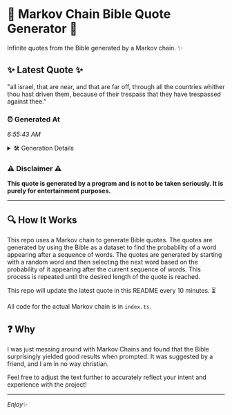 # 📖 Markov Chain Bible Quote Generator 📖

Infinite quotes from the Bible generated by a Markov chain. ✨

## ✨ Latest Quote ✨
"all israel, that are near, and that are far off, through all the countries whither thou hast driven them, because of their trespass that they have trespassed against thee."

### ⏰ Generated At
*6:55:43 AM*

<details>
    <summary>🛠️ Generation Details</summary>
    <p>
        <strong>🌱 Seed:</strong> all<br>
        <strong>🔄 Iterations:</strong> 28<br>
        <strong>📜 Context History:</strong><br>[ all ]: israel,<br>[ all, israel, ]: that<br>[ all, israel,, that ]: are<br>[ all, israel,, that, are ]: near,<br>[ all, israel,, that, are, near, ]: and<br>[ all, israel,, that, are, near,, and ]: that<br>[ israel,, that, are, near,, and, that ]: are<br>[ that, are, near,, and, that, are ]: far<br>[ are, near,, and, that, are, far ]: off,<br>[ near,, and, that, are, far, off, ]: through<br>[ and, that, are, far, off,, through ]: all<br>[ that, are, far, off,, through, all ]: the<br>[ are, far, off,, through, all, the ]: countries<br>[ far, off,, through, all, the, countries ]: whither<br>[ off,, through, all, the, countries, whither ]: thou<br>[ through, all, the, countries, whither, thou ]: hast<br>[ all, the, countries, whither, thou, hast ]: driven<br>[ the, countries, whither, thou, hast, driven ]: them,<br>[ countries, whither, thou, hast, driven, them, ]: because<br>[ whither, thou, hast, driven, them,, because ]: of<br>[ thou, hast, driven, them,, because, of ]: their<br>[ hast, driven, them,, because, of, their ]: trespass<br>[ driven, them,, because, of, their, trespass ]: that<br>[ them,, because, of, their, trespass, that ]: they<br>[ because, of, their, trespass, that, they ]: have<br>[ of, their, trespass, that, they, have ]: trespassed<br>[ their, trespass, that, they, have, trespassed ]: against<br>[ trespass, that, they, have, trespassed, against ]: thee.<br>
    </p>
</details>

### ⚠️ Disclaimer ⚠️
**This quote is generated by a program and is not to be taken seriously. It is purely for entertainment purposes.**

---

## 🔍 How It Works

This repo uses a Markov chain to generate Bible quotes. The quotes are generated by using the Bible as a dataset to find the probability of a word appearing after a sequence of words. The quotes are generated by starting with a random word and then selecting the next word based on the probability of it appearing after the current sequence of words. This process is repeated until the desired length of the quote is reached.

This repo will update the latest quote in this README every 10 minutes. ⏳

All code for the actual Markov chain is in `index.ts`.

## ❓ Why

I was just messing around with Markov Chains and found that the Bible surprisingly yielded good results when prompted. 
It was suggested by a friend, and I am in no way christian.

Feel free to adjust the text further to accurately reflect your intent and experience with the project!

---

*Enjoy*✨

